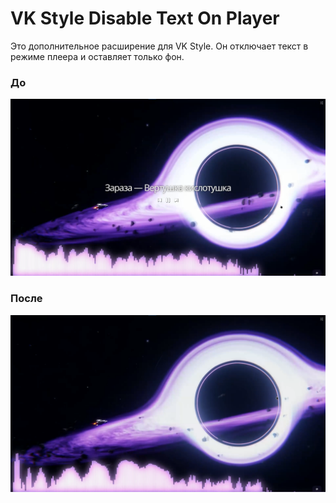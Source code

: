 # VK Style Disable Text On Player
Это дополнительное расширение для VK Style. Он отключает текст в режиме плеера и оставляет только фон.

### До
![До](https://github.com/Lolip-p/VK-Style-Disable-Text-On-Player/blob/main/off.png)

### После
![После](https://github.com/Lolip-p/VK-Style-Disable-Text-On-Player/blob/main/on.png)
